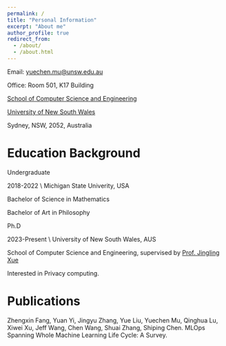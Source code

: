 ```yaml
---
permalink: /
title: "Personal Information"
excerpt: "About me"
author_profile: true
redirect_from: 
  - /about/
  - /about.html
---
```


Email: yuechen.mu@unsw.edu.au

Office: Room 501, K17 Building

[School of Computer Science and Engineering](https://www.unsw.edu.au/engineering/our-schools/computer-science-and-engineering)

[University of New South Wales](https://www.unsw.edu.au/)

Sydney, NSW, 2052, Australia

Education Background
======
Undergraduate

2018-2022         \ Michigan State Univerity, USA

Bachelor of Science in Mathematics

Bachelor of Art in Philosophy


Ph.D

2023-Present         \ University of New South Wales, AUS

School of Computer Science and Engineering, supervised by [Prof. Jingling Xue](https://www.cse.unsw.edu.au/~jingling/)

Interested in Privacy computing.

Publications
======

Zhengxin Fang, Yuan Yi, Jingyu Zhang, Yue Liu, Yuechen Mu, Qinghua Lu, Xiwei Xu, Jeff Wang, Chen Wang, Shuai Zhang, Shiping Chen. MLOps Spanning Whole Machine Learning Life Cycle: A Survey.


